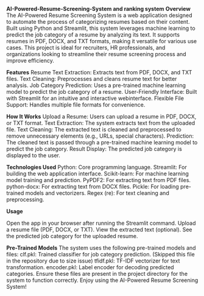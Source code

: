 **AI-Powered-Resume-Screening-System and ranking system**
**Overview**
The AI-Powered Resume Screening System is a web application designed to automate the process of categorizing resumes based on their content. Built using Python and Streamlit, this system leverages machine learning to predict the job category of a resume by analyzing its text. It supports resumes in PDF, DOCX, and TXT formats, making it versatile for various use cases.
This project is ideal for recruiters, HR professionals, and organizations looking to streamline their resume screening process and improve efficiency.

**Features**
Resume Text Extraction: Extracts text from PDF, DOCX, and TXT files.
Text Cleaning: Preprocesses and cleans resume text for better analysis.
Job Category Prediction: Uses a pre-trained machine learning model to predict the job category of a resume.
User-Friendly Interface: Built with Streamlit for an intuitive and interactive webinterface.
Flexible File Support: Handles multiple file formats for convenience.

**How It Works**
Upload a Resume: Users can upload a resume in PDF, DOCX, or TXT format.
Text Extraction: The system extracts text from the uploaded file.
Text Cleaning: The extracted text is cleaned and preprocessed to remove unnecessary elements (e.g., URLs, special characters).
Prediction: The cleaned text is passed through a pre-trained machine learning model to predict the job category.
Result Display: The predicted job category is displayed to the user.

**Technologies Used**
Python: Core programming language.
Streamlit: For building the web application interface.
Scikit-learn: For machine learning model training and prediction.
PyPDF2: For extracting text from PDF files.
python-docx: For extracting text from DOCX files.
Pickle: For loading pre-trained models and vectorizers.
Regex (re): For text cleaning and preprocessing.

**Usage**

Open the app in your browser after running the Streamlit command.
Upload a resume file (PDF, DOCX, or TXT).
View the extracted text (optional).
See the predicted job category for the uploaded resume.

**Pre-Trained Models**
The system uses the following pre-trained models and files:
clf.pkl: Trained classifier for job category prediction. (Skipped this file in the repository due to size issue)
tfidf.pkl: TF-IDF vectorizer for text transformation.
encoder.pkl: Label encoder for decoding predicted categories.
Ensure these files are present in the project directory for the system to function correctly.
Enjoy using the AI-Powered Resume Screening System!
